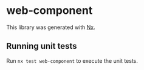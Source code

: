 # web-component

This library was generated with [Nx](https://nx.dev).

## Running unit tests

Run `nx test web-component` to execute the unit tests.
